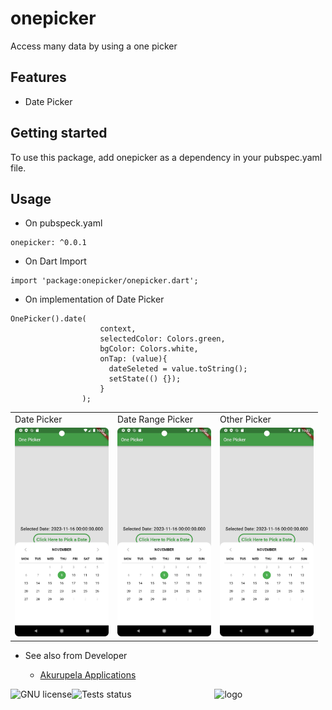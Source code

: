 # onepicker

Access many data by using a one picker

## Features

- Date Picker


## Getting started

To use this package, add onepicker as a dependency in your pubspec.yaml file.

## Usage

- On pubspeck.yaml

```
onepicker: ^0.0.1
```

- On Dart Import

```
import 'package:onepicker/onepicker.dart';
```

- On implementation of Date Picker

```
OnePicker().date(
                    context,
                    selectedColor: Colors.green,
                    bgColor: Colors.white,
                    onTap: (value){
                      dateSeleted = value.toString();
                      setState(() {});
                    }
                );
```
<table>
  <tr>
    <td>Date Picker</td>
     <td>Date Range Picker</td>
     <td>Other Picker</td>
  </tr>
  <tr>
    <td><img src="https://github.com/udithperera-dev/onepicker/blob/main/screenshots/date_picker.png" alt="drawing" style="width:150px;"/></td>
    <td><img src="https://github.com/udithperera-dev/onepicker/blob/main/screenshots/date_picker.png" alt="drawing" style="width:150px;"/></td>
    <td><img src="screenshots/date_picker.png" width=150></td>
  </tr>
 </table>

- See also from Developer

  - [Akurupela Applications](https://akurupela.com)

<p align="center">
      <a href="https://github.com/alexmojaki/futurecoder/blob/master/LICENSE.txt"><img src="https://img.shields.io/github/license/alexmojaki/futurecoder?style=flat" alt="GNU license" align="left"></a>
      <a href="https://github.com/alexmojaki/futurecoder/actions"><img src="https://github.com/alexmojaki/futurecoder/workflows/CI/badge.svg" alt="Tests status" align="left"></a>
      <img src="https://www.akurupela.com/assets/images/images_info/ap_logo.png" width="50px" alt="logo">
</p>